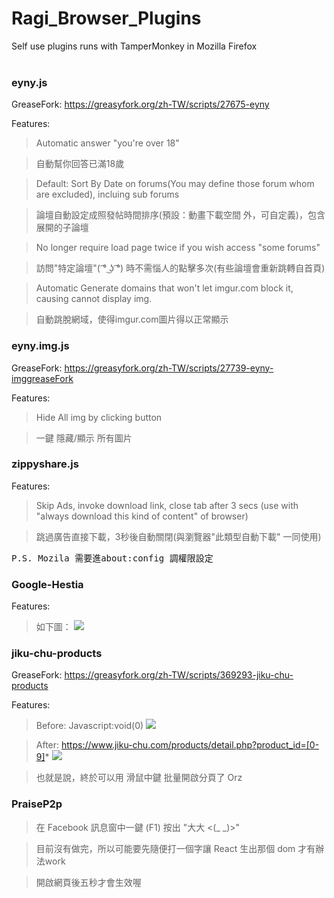 # Ragi_Browser_Plugins
Self use plugins runs with TamperMonkey in Mozilla Firefox
<br /><br />

### eyny.js

GreaseFork: https://greasyfork.org/zh-TW/scripts/27675-eyny

Features:

> Automatic answer "you're over 18"

> 自動幫你回答已滿18歲

> Default: Sort By Date on forums(You may define those forum whom are excluded), incluing sub forums 

> 論壇自動設定成照發帖時間排序(預設：動畫下載空間 外，可自定義)，包含展開的子論壇

> No longer require load page twice if you wish access "some forums"

> 訪問"特定論壇"( ͡° ͜ʖ ͡°) 時不需惱人的點擊多次(有些論壇會重新跳轉自首頁)

> Automatic Generate domains that won't let imgur.com block it, causing cannot display img. 

> 自動跳脫網域，使得imgur.com圖片得以正常顯示


### eyny.img.js

GreaseFork: https://greasyfork.org/zh-TW/scripts/27739-eyny-imggreaseFork

Features:

> Hide All img by clicking button

> 一鍵 隱藏/顯示 所有圖片

### zippyshare.js

Features:

> Skip Ads, invoke download link, close tab after 3 secs (use with "always download this kind of content" of browser)

> 跳過廣告直接下載，3秒後自動關閉(與瀏覽器"此類型自動下載" 一同使用)

<pre>P.S. Mozila 需要進about:config 調權限設定</pre>

### Google-Hestia

Features:

> 如下圖： ![](http://i.imgur.com/UHZjUUw.png)

### jiku-chu-products

GreaseFork: https://greasyfork.org/zh-TW/scripts/369293-jiku-chu-products

Features:

> Before: Javascript:void(0) ![](https://i.imgur.com/UYIl1oO.jpg)

> After: https://www.jiku-chu.com/products/detail.php?product_id=[0-9]* ![](https://i.imgur.com/n5L2UmY.jpg)

> 也就是說，終於可以用 滑鼠中鍵 批量開啟分頁了 Orz

### PraiseP2p

> 在 Facebook 訊息窗中一鍵 (F1) 按出 "大大 <(_ _)>"

> 目前沒有做完，所以可能要先隨便打一個字讓 React 生出那個 dom 才有辦法work

> 開啟網頁後五秒才會生效喔
